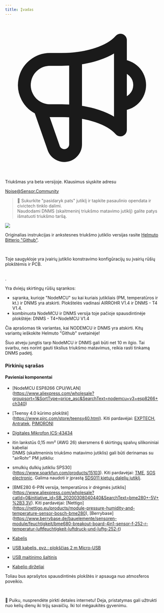 ```yaml
---
title: Įvadas
---
```




  <div class="max-w-screen-xl mx-auto pb-5">
    <div class="p-2 rounded-lg bg-indigo-100 shadow-lg sm:p-3">
    <div class="flex items-center">
          <span class="p-2 rounded-lg bg-indigo-500">
            <svg class="h-8 w-8 text-white" fill="none" viewBox="0 0 24 24" stroke="currentColor">
              <path stroke-linecap="round" stroke-linejoin="round" stroke-width="2" d="M11 5.882V19.24a1.76 1.76 0 01-3.417.592l-2.147-6.15M18 13a3 3 0 100-6M5.436 13.683A4.001 4.001 0 017 6h1.832c4.1 0 7.625-1.234 9.168-3v14c-1.543-1.766-5.067-3-9.168-3H7a3.988 3.988 0 01-1.564-.317z" />
            </svg>
          </span>
        <div class="flex-wrap flex">
          <p class="pt-1 text-indigo-700 font-medium">
              Triukšmas yra beta versijoje. Klausimus siųskite adresu</p>
        <a href="mailto:Noise@Sensor.Community" class="ml-1 font-medium underline text-white hover:text-yellow-600">
                Noise@Sensor.Community</a>
        </div>
    </div>
  </div>
</div>


> 🚧 Sukurkite "pasidaryk pats" jutiklį ir tapkite pasaulinio opendata ir civictech tinklo dalimi. <br> Naudodami DNMS (skaitmeninį triukšmo matavimo jutiklį) galite patys išmatuoti triukšmo taršą.

<img src="../docs/dnms/dnms-noise-measuring-sensor-kit.jpg" style="display: block; margin: 1em 0" loading="lazy"/>


Originalias instrukcijas ir ankstesnes triukšmo jutiklio versijas rasite [Helmuto Bitterio "Github"](https://github.com/hbitter/DNMS/tree/master/Manual).

<br>

Toje saugykloje yra įvairių jutiklio konstravimo konfigūracijų su įvairių rūšių plokštėmis ir PCB.

<br>.

Yra dviejų skirtingų rūšių sąrankos:

* sąranka, kurioje "NodeMCU" su kai kuriais jutikliais (PM, temperatūros ir kt.) ir DNMS yra atskirti. Plokštelės vadinasi AIRROHR V1.4 ir DNMS - T4 V1.4.
* kombinuota NodeMCU ir DNMS versija toje pačioje spausdintinėje plokštėje: DNMS - T4+NodeMCU V1.4

Čia aprašomas tik variantas, kai NODEMCU ir DNMS yra atskirti. Kitų variantų ieškokite Helmuto "Github" svetainėje!

Šiuo atveju jungtis tarp NodeMCU ir DNMS gali būti net 10 m ilgio. Tai svarbu, nes norint gauti tikslius triukšmo matavimus, reikia rasti tinkamą DNMS padėtį.

### Pirkinių sąrašas

#### Pavieniai komponentai
* [NodeMCU ESP8266 CPU/WLAN] (https://www.aliexpress.com/wholesale?groupsort=1&SortType=price_asc&SearchText=nodemcu+v3+esp8266+ch340)
* [Teensy 4.0 kūrimo plokštė] (https://www.pjrc.com/store/teensy40.html). Kiti pardavėjai: [EXPTECH](https://www.exp-tech.de/plattformen/teensy/9596/teensy-4.0-development-board), [Antratek](https://www.antratek.de/teensy-4-0), [PIMORONI](https://shop.pimoroni.com/products/teensy-4-0-development-board)
* [Digitales Mikrofon ICS-43434](https://www.tindie.com/products/onehorse/ics43434-i2s-digital-microphone/)
* itin lankstūs 0,15 mm² (AWG 26) skersmens 6 skirtingų spalvų silikoniniai kabeliai
  <br>
  DNMS (skaitmeninis triukšmo matavimo jutiklis) gali būti derinamas su "airRohr" PM jutikliu:

* smulkių dulkių jutikliu SPS30] (https://www.sparkfun.com/products/15103). Kiti pardavėjai: [TME](https://www.tme.eu/de/details/sps30/gassensoren/sensirion/1-101638-10/?brutto=1), [SOS electronic](https://www.soselectronic.de/products/sensirion/sps30-2-304234). Galima naudoti ir įprastą [SDS011 kietųjų dalelių jutiklį](https://de.aliexpress.com/wholesale?catId=0&initiative_id=AS_20200813122806&SearchText=sds011).
* [BME280 6-PIN versija, temperatūros ir drėgmės jutiklis] (https://www.aliexpress.com/wholesale?catId=0&initiative_id=SB_20200308040440&SearchText=bme280+-5V+%2B3,3V). Kiti pardavėjai: [Nettigo] (https://nettigo.eu/products/module-pressure-humidity-and-temperature-sensor-bosch-bme280), [Berrybase] (https://www.berrybase.de/bauelemente/sensoren-module/feuchtigkeit/bme680-breakout-board-4in1-sensor-f-252-r-temperatur-luftfeuchtigkeit-luftdruck-und-luftg-252-t)
* [Kabelis](http://www.aliexpress.com/wholesale?groupsort=1&SortType=price_asc&SearchText=Dupont+kabelys+20cm+vyriškas-vyriškas)
* [USB kabelis, pvz.: plokščias 2 m Micro-USB](https://www.aliexpress.com/wholesale?catId=0&initiative_id=SB_20200308040708&SearchText=micro+usb+plokščias+kabelys+2m)
* [USB maitinimo šaltinis](https://www.aliexpress.com/wholesale?catId=0&initiative_id=SB_20200308040834&SearchText=single+mikro+usb+eu+maitinimo+šaltinis)
* [Kabelio dirželiai](https://www.aliexpress.com/wholesale?catId=0&initiative_id=SB_20200308040852&SearchText=cable+dirželiai)

Toliau bus aprašytos spausdintinės plokštės ir apsauga nuo atmosferos poveikio.

<br>

🙌 Puiku, nusprendėte pirkti detales internetu!
Deja, pristatymas gali užtrukti nuo kelių dienų iki trijų savaičių.
Iki tol mėgaukitės gyvenimu️.
